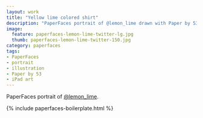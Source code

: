 ```yaml
---
layout: work
title: "Yellow lime colored shirt"
description: "PaperFaces portrait of @lemon_lime drawn with Paper by 53 on an iPad."
image: 
  feature: paperfaces-lemon-lime-twitter-lg.jpg
  thumb: paperfaces-lemon-lime-twitter-150.jpg
category: paperfaces
tags: 
- PaperFaces
- portrait
- illustration
- Paper by 53
- iPad art
---
```


PaperFaces portrait of [@lemon_lime](http://twitter.com/lemon_lime).

{% include paperfaces-boilerplate.html %}